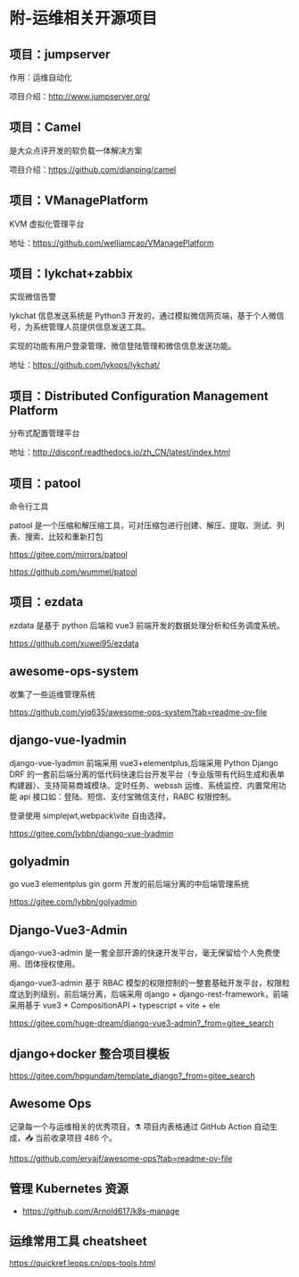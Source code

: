 # 附-运维相关开源项目

## 项目：jumpserver

作用：运维自动化

项目介绍：http://www.jumpserver.org/

## 项目：Camel

是大众点评开发的软负载一体解决方案

项目介绍：https://github.com/dianping/camel

## 项目：VManagePlatform

KVM 虚拟化管理平台

地址：https://github.com/welliamcao/VManagePlatform

## 项目：lykchat+zabbix

实现微信告警

lykchat 信息发送系统是 Python3 开发的，通过模拟微信网页端，基于个人微信号，为系统管理人员提供信息发送工具。

实现的功能有用户登录管理、微信登陆管理和微信信息发送功能。

地址：https://github.com/lykops/lykchat/

## 项目：Distributed Configuration Management Platform

分布式配置管理平台

地址：http://disconf.readthedocs.io/zh_CN/latest/index.html

## 项目：patool

命令行工具

patool 是一个压缩和解压缩工具，可对压缩包进行创建、解压、提取、测试、列表、搜索、比较和重新打包

https://gitee.com/mirrors/patool

https://github.com/wummel/patool

## 项目：ezdata

ezdata 是基于 python 后端和 vue3 前端开发的数据处理分析和任务调度系统。

https://github.com/xuwei95/ezdata

## awesome-ops-system

收集了一些运维管理系统

https://github.com/yjq635/awesome-ops-system?tab=readme-ov-file

## django-vue-lyadmin

django-vue-lyadmin 前端采用 vue3+elementplus,后端采用 Python Django DRF 的一套前后端分离的低代码快速后台开发平台（专业版带有代码生成和表单构建器）、支持简易商城模块、定时任务、webssh 运维、系统监控、内置常用功能 api 接口如：登陆、短信、支付宝微信支付，RABC 权限控制。

登录使用 simplejwt,webpack\vite 自由选择。

https://gitee.com/lybbn/django-vue-lyadmin

## golyadmin

go vue3 elementplus gin gorm 开发的前后端分离的中后端管理系统

https://gitee.com/lybbn/golyadmin

## Django-Vue3-Admin

django-vue3-admin 是一套全部开源的快速开发平台，毫无保留给个人免费使用、团体授权使用。

django-vue3-admin 基于 RBAC 模型的权限控制的一整套基础开发平台，权限粒度达到列级别，前后端分离，后端采用 django + django-rest-framework，前端采用基于 vue3 + CompositionAPI + typescript + vite + ele

https://gitee.com/huge-dream/django-vue3-admin?_from=gitee_search

## django+docker 整合项目模板

https://gitee.com/hpgundam/template_django?_from=gitee_search

## Awesome Ops

记录每一个与运维相关的优秀项目，⚗️ 项目内表格通过 GitHub Action 自动生成，📥 当前收录项目 486 个。

https://github.com/eryajf/awesome-ops?tab=readme-ov-file

## 管理 Kubernetes 资源

- https://github.com/Arnold617/k8s-manage

## 运维常用工具 cheatsheet

https://quickref.leops.cn/ops-tools.html

